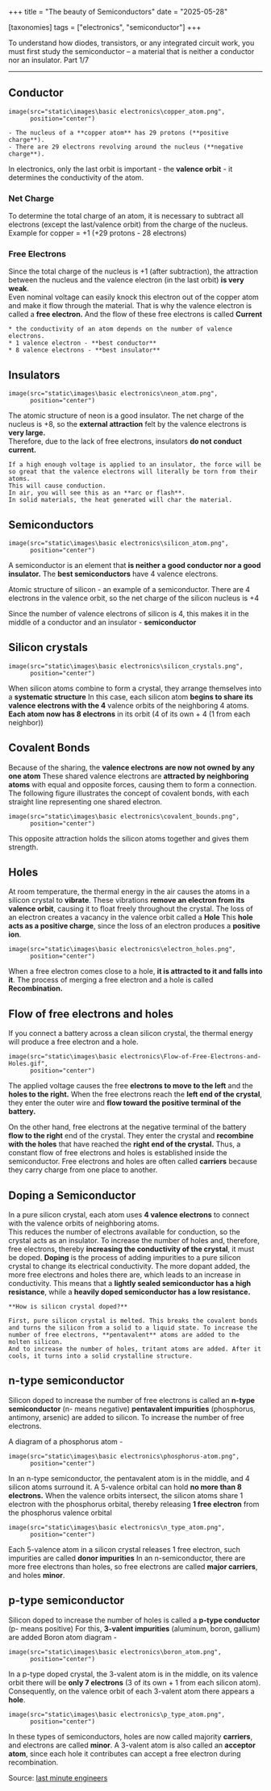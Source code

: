 +++
title = "The beauty of Semiconductors"
date = "2025-05-28"

[taxonomies]
tags = ["electronics", "semiconductor"]
+++

To understand how diodes, transistors, or any integrated circuit work, you must first study the semiconductor – a material that is neither a conductor nor an insulator.
Part 1/7
<!-- more -->
---

## Conductor

```
image(src="static\images\basic electronics\copper_atom.png",
      position="center")
```
    - The nucleus of a **copper atom** has 29 protons (**positive charge**).
    - There are 29 electrons revolving around the nucleus (**negative charge**).

In electronics, only the last orbit is important - the **valence orbit** - it determines the conductivity of the atom.

### Net Charge
To determine the total charge of an atom, it is necessary to subtract all electrons (except the last/valence orbit) from the charge of the nucleus.
Example for copper = +1 (+29 protons - 28 electrons)

### Free Electrons
Since the total charge of the nucleus is +1 (after subtraction), the attraction between the nucleus and the valence electron (in the last orbit) **is very weak**.  
Even nominal voltage can easily knock this electron out of the copper atom and make it flow through the material.
That is why the valence electron is called a **free electron.**
And the flow of these free electrons is called **Current**

    * the conductivity of an atom depends on the number of valence electrons.
    * 1 valence electron - **best conductor**
    * 8 valence electrons - **best insulator**

## Insulators
```
image(src="static\images\basic electronics\neon_atom.png",
      position="center")
```
The atomic structure of neon is a good insulator.
The net charge of the nucleus is +8, so the **external attraction** felt by the valence electrons is **very large.**  
Therefore, due to the lack of free electrons, insulators **do not conduct current.**

```
If a high enough voltage is applied to an insulator, the force will be so great that the valence electrons will literally be torn from their atoms.  
This will cause conduction.
In air, you will see this as an **arc or flash**.
In solid materials, the heat generated will char the material.
```

## Semiconductors
```
image(src="static\images\basic electronics\silicon_atom.png",
      position="center")
```

A semiconductor is an element that **is neither a good conductor nor a good insulator.**
The **best semiconductors** have 4 valence electrons.

Atomic structure of silicon - an example of a semiconductor.
There are 4 electrons in the valence orbit, so the net charge of the silicon nucleus is +4

Since the number of valence electrons of silicon is 4, this makes it in the middle of a conductor and an insulator - **semiconductor**


## Silicon crystals
```
image(src="static\images\basic electronics\silicon_crystals.png",
      position="center")
```
When silicon atoms combine to form a crystal, they arrange themselves into a **systematic structure**
In this case, each silicon atom **begins to share its valence electrons with the 4** valence orbits of the neighboring 4 atoms.
**Each atom now has 8 electrons** in its orbit (4 of its own + 4 (1 from each neighbor))

## Covalent Bonds

Because of the sharing, the **valence electrons are now not owned by any one atom**
These shared valence electrons are **attracted by neighboring atoms** with equal and opposite forces, causing them to form a connection.
The following figure illustrates the concept of covalent bonds, with each straight line representing one shared electron.
```
image(src="static\images\basic electronics\covalent_bounds.png",
      position="center")
```
This opposite attraction holds the silicon atoms together and gives them strength.

## Holes
At room temperature, the thermal energy in the air causes the atoms in a silicon crystal to **vibrate**.
These vibrations **remove an electron from its valence orbit**, causing it to float freely throughout the crystal.
The loss of an electron creates a vacancy in the valence orbit called a **Hole**
This **hole acts as a positive charge**, since the loss of an electron produces a **positive ion**.
```
image(src="static\images\basic electronics\electron_holes.png",
      position="center")
```
When a free electron comes close to a hole, **it is attracted to it and falls into it**.
The process of merging a free electron and a hole is called **Recombination.**


## Flow of free electrons and holes
If you connect a battery across a clean silicon crystal, the thermal energy will produce a free electron and a hole.
```
image(src="static\images\basic electronics\Flow-of-Free-Electrons-and-Holes.gif",
      position="center")
```
The applied voltage causes the free **electrons to move to the left** and the **holes to the right.**
When the free electrons reach the **left end of the crystal**, they enter the outer wire and **flow toward the positive terminal of the battery.**

On the other hand, free electrons at the negative terminal of the battery **flow to the right** end of the crystal.
They enter the crystal and **recombine with the holes** that have reached the **right end of the crystal.**
Thus, a constant flow of free electrons and holes is established inside the semiconductor.
Free electrons and holes are often called **carriers** because they carry charge from one place to another.

## Doping a Semiconductor
In a pure silicon crystal, each atom uses **4 valence electrons** to connect with the valence orbits of neighboring atoms.  
This reduces the number of electrons available for conduction, so the crystal acts as an insulator.
To increase the number of holes and, therefore, free electrons, thereby **increasing the conductivity of the crystal**, it must be doped.
**Doping** is the process of adding impurities to a pure silicon crystal to change its electrical conductivity.
The more dopant added, the more free electrons and holes there are, which leads to an increase in conductivity.
This means that a **lightly sealed semiconductor has a high resistance**, while a **heavily doped semiconductor has a low resistance.**

```
**How ​​is silicon crystal doped?**

First, pure silicon crystal is melted. This breaks the covalent bonds and turns the silicon from a solid to a liquid state. To increase the number of free electrons, **pentavalent** atoms are added to the molten silicon.  
And to increase the number of holes, tritant atoms are added. After it cools, it turns into a solid crystalline structure.
```

## n-type semiconductor
Silicon doped to increase the number of free electrons is called an **n-type semiconductor** (n- means negative)
**pentavalent impurities** (phosphorus, antimony, arsenic) are added to silicon. To increase the number of free electrons.

A diagram of a phosphorus atom -
```
image(src="static\images\basic electronics\phosphorus-atom.png",
      position="center")
```
In an n-type semiconductor, the pentavalent atom is in the middle, and 4 silicon atoms surround it.
A 5-valence orbital can hold **no more than 8 electrons.**
When the valence orbits intersect, the silicon atoms share 1 electron with the phosphorus orbital, thereby releasing **1 free electron** from the phosphorus valence orbital
```
image(src="static\images\basic electronics\n_type_atom.png",
      position="center")
```
Each 5-valence atom in a silicon crystal releases 1 free electron, such impurities are called **donor impurities**
In an n-semiconductor, there are more free electrons than holes, so free electrons are called **major carriers**, and holes **minor**.


## p-type semiconductor 
Silicon doped to increase the number of holes is called a **p-type conductor** (p- means positive)
For this, **3-valent impurities** (aluminum, boron, gallium) are added
Boron atom diagram -
```
image(src="static\images\basic electronics\boron_atom.png",
      position="center")
```
In a p-type doped crystal, the 3-valent atom is in the middle, on its valence orbit there will be
**only 7 electrons** (3 of its own + 1 from each silicon atom).
Consequently, on the valence orbit of each 3-valent atom there appears a **hole**.
```
image(src="static\images\basic electronics\p_type_atom.png",
      position="center")
```
In these types of semiconductors, holes are now called majority **carriers**, and electrons are called **minor**.
A 3-valent atom is also called an **acceptor atom**, since each hole it contributes can accept a free electron during recombination.


Source: [last minute engineers](https://lastminuteengineers.com/semiconductor-basics/)